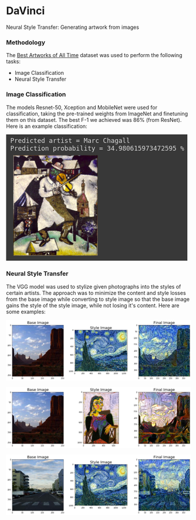 # DaVinci

Neural Style Transfer: Generating artwork from images

### Methodology

The [Best Artworks of All Time](https://www.kaggle.com/ikarus777/best-artworks-of-all-time)  dataset was used to perform the following tasks:

* Image Classification
* Neural Style Transfer

### Image Classification

The models Resnet-50, Xception and MobileNet were used for classification, taking the pre-trained weights from ImageNet and finetuning them on this dataset. The best F-1 we achieved was 86% (from ResNet). Here is an example classification:

![Classification Example](ImageClassification/classification_example.png)

### Neural Style Transfer

The VGG model was used to stylize given photographs into the styles of certain artists. The approach was to minimize the content and style losses from the base image while converting to style image so that the base image gains the style of the style image, while not losing it's content. Here are some examples:

![Example 1](NeuralStyleTransfer/iteration4.png)

![Example 2](NeuralStyleTransfer/iteration3.png)

![Example 3](NeuralStyleTransfer/iteration6.png)
